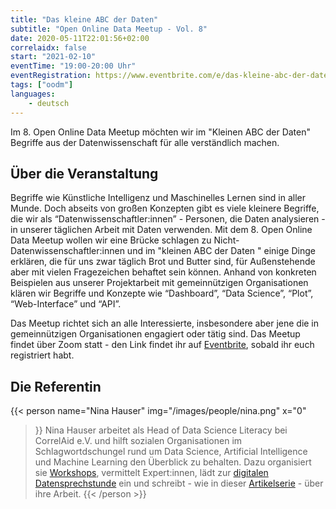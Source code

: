 ```yaml
---
title: "Das kleine ABC der Daten"
subtitle: "Open Online Data Meetup - Vol. 8"
date: 2020-05-11T22:01:56+02:00
correlaidx: false
start: "2021-02-10"
eventTime: "19:00-20:00 Uhr"
eventRegistration: https://www.eventbrite.com/e/das-kleine-abc-der-daten-tickets-138917918233
tags: ["oodm"]
languages: 
    - deutsch
---
```



Im 8. Open Online Data Meetup möchten wir im "Kleinen ABC der Daten" Begriffe aus der Datenwissenschaft für alle verständlich machen.

## Über die Veranstaltung


Begriffe wie Künstliche Intelligenz und Maschinelles Lernen sind in aller Munde. Doch abseits von großen Konzepten gibt es viele kleinere Begriffe, die wir als “Datenwissenschaftler:innen” - Personen, die Daten analysieren - in unserer täglichen Arbeit mit Daten verwenden. Mit dem 8. Open Online Data Meetup wollen wir eine Brücke schlagen zu Nicht-Datenwissenschaftler:innen und im "kleinen ABC der Daten " einige Dinge erklären, die für uns zwar täglich Brot und Butter sind, für Außenstehende aber mit vielen Fragezeichen behaftet sein können. Anhand von konkreten Beispielen aus unserer Projektarbeit mit gemeinnützigen Organisationen klären wir Begriffe und Konzepte wie “Dashboard”, “Data Science”, “Plot”, “Web-Interface” und “API”.

Das Meetup richtet sich an alle Interessierte, insbesondere aber jene die in gemeinnützigen Organisationen engagiert oder tätig sind. Das Meetup findet über Zoom statt - den Link findet ihr auf [Eventbrite](https://www.eventbrite.com/e/das-kleine-abc-der-daten-tickets-138917918233), sobald ihr euch registriert habt.

## Die Referentin
{{< person 
    name="Nina Hauser"
    img="/images/people/nina.png"
    x="0"
>}}
Nina Hauser arbeitet als Head of Data Science Literacy bei CorrelAid e.V. und hilft sozialen Organisationen im Schlagwortdschungel rund um Data Science, Artificial Intelligence und Machine Learning den Überblick zu behalten. Dazu organisiert sie <a href="https://correlaid.org/de/education/">Workshops</a>, vermittelt Expert:innen, lädt zur <a href="https://calendly.com/correlaid/30min">digitalen Datensprechstunde</a> ein und schreibt - wie in dieser <a href="https://so-geht-digital.de/tag/serie-data4good/">Artikelserie</a> - über ihre Arbeit. 
{{< /person >}}

